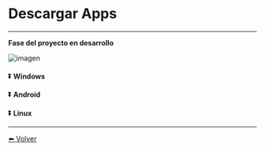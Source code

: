 # Descargar Apps

---

**Fase del proyecto en desarrollo**

![imagen](https://labunsl.github.io/assets/img/progreso.png)

#### ⏬ Windows

#### ⏬ Android

#### ⏬ Linux

---


[⬅️ Volver](./)
